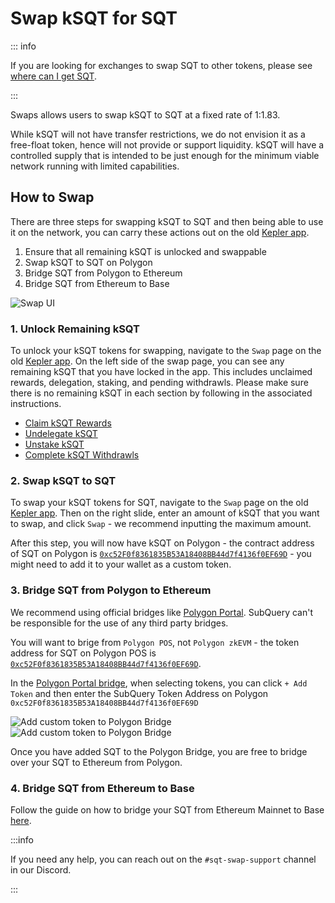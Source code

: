 # Swap kSQT for SQT

::: info

If you are looking for exchanges to swap SQT to other tokens, please see [where can I get SQT](./token.md#where-is-sqt-traded).

:::

Swaps allows users to swap kSQT to SQT at a fixed rate of 1:1.83.

While kSQT will not have transfer restrictions, we do not envision it as a free-float token, hence will not provide or support liquidity. kSQT will have a controlled supply that is intended to be just enough for the minimum viable network running with limited capabilities.

## How to Swap

There are three steps for swapping kSQT to SQT and then being able to use it on the network, you can carry these actions out on the old [Kepler app](https://kepler.subquery.network/swapksqt).

1. Ensure that all remaining kSQT is unlocked and swappable
2. Swap kSQT to SQT on Polygon
3. Bridge SQT from Polygon to Ethereum
4. Bridge SQT from Ethereum to Base

![Swap UI](/assets/img/network/swap.png)

### 1. Unlock Remaining kSQT

To unlock your kSQT tokens for swapping, navigate to the `Swap` page on the old [Kepler app](https://kepler.subquery.network/swapksqt). On the left side of the swap page, you can see any remaining kSQT that you have locked in the app. This includes unclaimed rewards, delegation, staking, and pending withdrawls. Please make sure there is no remaining kSQT in each section by following in the associated instructions.

- [Claim kSQT Rewards](../node_operators/rewards.md#claiming-rewards-by-eras)
- [Undelegate kSQT](../delegators/delegating.md#how-to-undelegate-from-an-indexer)
- [Unstake kSQT](../node_operators/rewards.md#staking)
- [Complete kSQT Withdrawls](../delegators/delegating.md#how-to-withdraw-undelegated-tokens)

### 2. Swap kSQT to SQT

To swap your kSQT tokens for SQT, navigate to the `Swap` page on the old [Kepler app](https://kepler.subquery.network/swapksqt). Then on the right slide, enter an amount of kSQT that you want to swap, and click `Swap` - we recommend inputting the maximum amount.

After this step, you will now have kSQT on Polygon - the contract address of SQT on Polygon is [`0xc52F0f8361835B53A18408BB44d7f4136f0EF69D`](https://polygonscan.com/token/0xc52F0f8361835B53A18408BB44d7f4136f0EF69D#balances) - you might need to add it to your wallet as a custom token.

### 3. Bridge SQT from Polygon to Ethereum

We recommend using official bridges like [Polygon Portal](https://portal.polygon.technology/bridge). SubQuery can't be responsible for the use of any third party bridges.

You will want to brige from `Polygon POS`, not `Polygon zkEVM` - the token address for SQT on Polygon POS is [`0xc52F0f8361835B53A18408BB44d7f4136f0EF69D`](https://polygonscan.com/token/0xc52F0f8361835B53A18408BB44d7f4136f0EF69D#balances).

In the [Polygon Portal bridge](https://portal.polygon.technology/bridge), when selecting tokens, you can click `+ Add Token` and then enter the SubQuery Token Address on Polygon `0xc52F0f8361835B53A18408BB44d7f4136f0EF69D`

![Add custom token to Polygon Bridge](/assets/img/network/bridge_polygon_token_1.png)
![Add custom token to Polygon Bridge](/assets/img/network/bridge_polygon_token_2.png)

Once you have added SQT to the Polygon Bridge, you are free to bridge over your SQT to Ethereum from Polygon.

### 4. Bridge SQT from Ethereum to Base

Follow the guide on how to bridge your SQT from Ethereum Mainnet to Base [here](./bridge.md).

:::info

If you need any help, you can reach out on the `#sqt-swap-support` channel in our Discord.

:::
